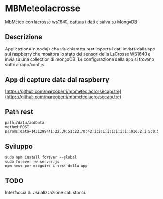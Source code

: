 # MBMeteolacrosse
MbMeteo con lacrosse ws1640, cattura i dati e salva su MongoDB

## Descrizione

Applicazione in nodejs che via chiamata rest importa i dati inviata dalla app sul raspberry che monitora lo stato dei sensori della LaCrosse WS1640 e invia su una collection di mongoDB.
Le configurazione della app si trovano sotto a /app/conf.js 


## App di capture data dal raspberry

[https://github.com/marcoberri/mbmeteolacrossecaputre](https://github.com/marcoberri/mbmeteolacrossecaputre)

## Path rest
	path:/data/addData
	method:POST 
	params:data=1431289441:22.30:51:22.70:42:i:i:i:i:i:i:i:i:1016.2:i:5:0:5:0.0:0.0:21.3:6 

## Sviluppo

	sudo npm install forever --global
	sudo forever -w server.js
	npm test per eseguire i test della app

## TODO
Interfaccia di visualizzazione dati storici.



